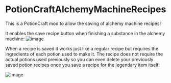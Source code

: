 # PotionCraftAlchemyMachineRecipes
This is a PotionCraft mod to allow the saving of alchemy machine recipes!

It enables the save recipe button when finishing a substance in the alchemy machine:
![image](https://github.com/AndrewFahlgren/PotionCraftAlchemyMachineRecipes/blob/master/Images/Save%20Alchemy%20Machine%20Recipe.png?raw=true)

When a recipe is saved it works just like a regular recipe but requires the ingredients of each potion used to make it. The recipe does not require the actual potions used previously so you can even delete your previously saved potion recipes once you save a recipe for the legendary item itself:

![image](https://github.com/AndrewFahlgren/PotionCraftAlchemyMachineRecipes/blob/master/Images/Save%20Alchemy%20Machine%20Recipe.png?raw=true)
